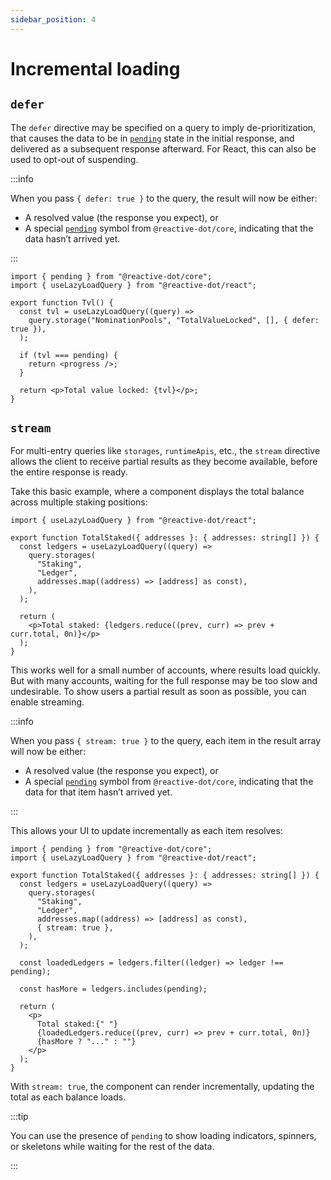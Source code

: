 ```yaml
---
sidebar_position: 4
---
```


# Incremental loading

## `defer`

The `defer` directive may be specified on a query to imply de-prioritization, that causes the data to be in [`pending`](/react/api/core#pending) state in the initial response, and delivered as a subsequent response afterward. For React, this can also be used to opt-out of suspending.

:::info

When you pass `{ defer: true }` to the query, the result will now be either:

- A resolved value (the response you expect), or
- A special [`pending`](/react/api/core#pending) symbol from `@reactive-dot/core`, indicating that the data hasn’t arrived yet.

:::

```tsx
import { pending } from "@reactive-dot/core";
import { useLazyLoadQuery } from "@reactive-dot/react";

export function Tvl() {
  const tvl = useLazyLoadQuery((query) =>
    query.storage("NominationPools", "TotalValueLocked", [], { defer: true }),
  );

  if (tvl === pending) {
    return <progress />;
  }

  return <p>Total value locked: {tvl}</p>;
}
```

## `stream`

For multi-entry queries like `storages`, `runtimeApis`, etc., the `stream` directive allows the client to receive partial results as they become available, before the entire response is ready.

Take this basic example, where a component displays the total balance across multiple staking positions:

```tsx
import { useLazyLoadQuery } from "@reactive-dot/react";

export function TotalStaked({ addresses }: { addresses: string[] }) {
  const ledgers = useLazyLoadQuery((query) =>
    query.storages(
      "Staking",
      "Ledger",
      addresses.map((address) => [address] as const),
    ),
  );

  return (
    <p>Total staked: {ledgers.reduce((prev, curr) => prev + curr.total, 0n)}</p>
  );
}
```

This works well for a small number of accounts, where results load quickly. But with many accounts, waiting for the full response may be too slow and undesirable. To show users a partial result as soon as possible, you can enable streaming.

:::info

When you pass `{ stream: true }` to the query, each item in the result array will now be either:

- A resolved value (the response you expect), or
- A special [`pending`](/react/api/core#pending) symbol from `@reactive-dot/core`, indicating that the data for that item hasn’t arrived yet.

:::

This allows your UI to update incrementally as each item resolves:

```tsx
import { pending } from "@reactive-dot/core";
import { useLazyLoadQuery } from "@reactive-dot/react";

export function TotalStaked({ addresses }: { addresses: string[] }) {
  const ledgers = useLazyLoadQuery((query) =>
    query.storages(
      "Staking",
      "Ledger",
      addresses.map((address) => [address] as const),
      { stream: true },
    ),
  );

  const loadedLedgers = ledgers.filter((ledger) => ledger !== pending);

  const hasMore = ledgers.includes(pending);

  return (
    <p>
      Total staked:{" "}
      {loadedLedgers.reduce((prev, curr) => prev + curr.total, 0n)}
      {hasMore ? "..." : ""}
    </p>
  );
}
```

With `stream: true`, the component can render incrementally, updating the total as each balance loads.

:::tip

You can use the presence of `pending` to show loading indicators, spinners, or skeletons while waiting for the rest of the data.

:::
